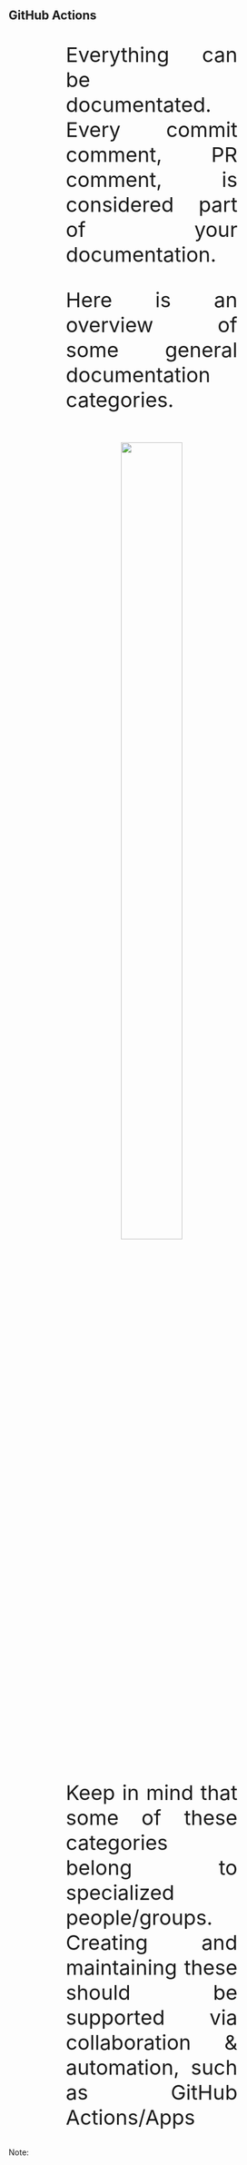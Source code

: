 <br>

## GitHub Actions

<br>

<div style="font-size: 36px; text-align: justify; width: 60%; margin: 0% 20% 0% 20%;">
Everything can be documentated. Every commit comment, PR comment, is considered part of your documentation.

Here is an overview of some general documentation categories.
</div>
<br>
<div style="font-size: 36px; text-align: center; width: 60%; margin: 0% 20% 0% 20%;">
<img height="60%" src="images/gh-pages-sample.png">
</div>
<br>
<div style="font-size: 36px; text-align: justify; width: 60%; margin: 0% 20% 0% 20%;">
Keep in mind that some of these categories belong to specialized people/groups. Creating and maintaining these should be supported via collaboration & automation, such as GitHub Actions/Apps
</div>

<br>

Note:

